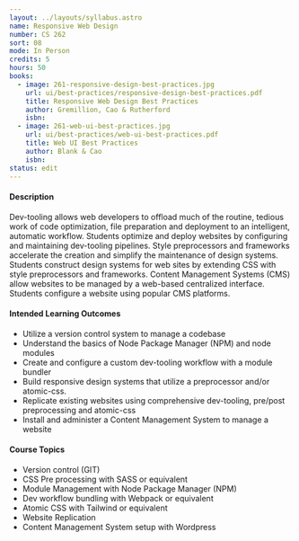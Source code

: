 ```yaml
---
layout: ../layouts/syllabus.astro
name: Responsive Web Design
number: CS 262
sort: 08
mode: In Person
credits: 5
hours: 50
books:
  - image: 261-responsive-design-best-practices.jpg
    url: ui/best-practices/responsive-design-best-practices.pdf
    title: Responsive Web Design Best Practices
    author: Gremillion, Cao & Rutherford
    isbn:
  - image: 261-web-ui-best-practices.jpg
    url: ui/best-practices/web-ui-best-practices.pdf
    title: Web UI Best Practices
    author: Blank & Cao
    isbn:
status: edit
---
```


<!-- Rationale for changes: This Class has changed significantly. While Sass remains, jQuery has been deprecated and GIT and Responsive have been folded into CS 251. In the place of the removed content we offer Webpack, Tailwind, and an intro to Wordpress CMS
-->

#### Description
Dev-tooling allows web developers to offload much of the routine, tedious work of code optimization, file preparation and deployment to an intelligent, automatic workflow. Students optimize and deploy websites by configuring and maintaining dev-tooling pipelines. Style preprocessors and frameworks accelerate the creation and simplify the maintenance of design systems. Students construct design systems for web sites by extending CSS with style preprocessors and frameworks. Content Management Systems (CMS) allow websites to be managed by a web-based centralized interface. Students configure a website using popular CMS platforms.

#### Intended Learning Outcomes

- Utilize a version control system to manage a codebase
- Understand the basics of Node Package Manager (NPM) and node modules
- Create and configure a custom dev-tooling workflow with a module bundler
- Build responsive design systems that utilize a preprocessor and/or atomic-css.
- Replicate existing websites using comprehensive dev-tooling, pre/post preprocessing and atomic-css
- Install and administer a Content Management System to manage a website

#### Course Topics

- Version control (GIT)
- CSS Pre processing with SASS or equivalent
- Module Management with Node Package Manager (NPM)
- Dev workflow bundling with Webpack or equivalent
- Atomic CSS with Tailwind or equivalent
- Website Replication
- Content Management System setup with Wordpress
